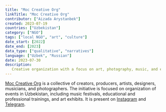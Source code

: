 ```yaml
---
title: "Moc Creative Org"
linkTitle: "Moc Creative Org"
contributor: ["Aizada Arystanbek"]
created: 2023-07-19
countries: ["Uzbekistan"]
category: ["NGO"]
tags: ["local NGO", "art", "culture"]
date_start: [2022]
date_end: [2023]
data_type: ["qualitative", "narratives"]
language: ["Uzbek", "Russian"]
date: 2023-07-30
description:
   Creative organization with a focus on art, photography, music, and events.
---
```


[Moc Creative Org](https://web.facebook.com/org.moc) is a collective of creators, producers, artists, designers, musicians, and photographers. The initiative is focused on organization of events in Uzbekistan, including music festivals, educational and professional trainings, and art exhibits. It is present on [Instagram](https://www.instagram.com/moc__org/) and [Telegram](https://t.me/moc24).

